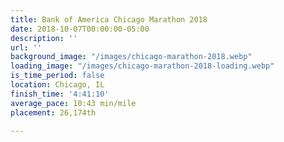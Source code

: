 ```yaml
---
title: Bank of America Chicago Marathon 2018
date: 2018-10-07T00:00:00-05:00
description: ''
url: ''
background_image: "/images/chicago-marathon-2018.webp"
loading_image: "/images/chicago-marathon-2018-loading.webp"
is_time_period: false
location: Chicago, IL
finish_time: '4:41:10'
average_pace: 10:43 min/mile
placement: 26,174th

---
```

